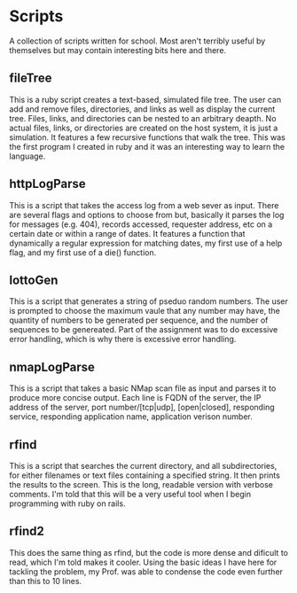 Scripts
=======

A collection of scripts written for school.  Most aren't terribly useful
by themselves but may contain interesting bits here and there.

fileTree
----------------
This is a ruby script creates a text-based, simulated file 
tree.  The user can add and remove files, directories, and
links as well as display the current tree.  Files, links, and 
directories can be nested to an arbitrary deapth.  No actual
files, links, or directories are created on the host system, it
is just a simulation.  It features a few recursive functions 
that walk the tree.  This was the first program I created in
ruby and it was an interesting way to learn the language.

httpLogParse
----------------
This is a script that takes the access log from a web sever as
input.  There are several flags and options to choose from but,
basically it parses the log for messages (e.g. 404), records 
accessed, requester address, etc on a certain date or within a 
range of dates.  It features a function that dynamically 
a regular expression for matching dates, my first use of a help
flag, and my first use of a die() function.

lottoGen
----------------
This is a script that generates a string of pseduo random 
numbers.  The user is prompted to choose the maximum vaule
that any number may have, the quantity of numbers to be 
generated per sequence, and the number of sequences to be
genereated.  Part of the assignment was to do excessive error
handling, which is why there is excessive error handling.

nmapLogParse
----------------
This is a script that takes a basic NMap scan file as input and
parses it to produce more concise output.  Each line is FQDN of the server, 
the IP address of the server, port number/[tcp|udp], [open|closed], 
responding service, responding application name, application verison number.

rfind
----------------
This is a script that searches the current directory, and all
subdirectories, for either filenames or text files containing
a specified string.  It then prints the results to the screen.
This is the long, readable version with verbose comments.  I'm
told that this will be a very useful tool when I begin programming
with ruby on rails.

rfind2
----------------
This does the same thing as rfind, but the code is more dense and dificult to read, which I'm told makes it cooler.  Using the basic ideas I have here for tackling the problem, my Prof. was able to condense the code even further than this to 10 lines.